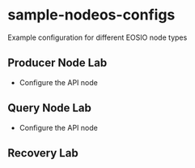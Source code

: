 # sample-nodeos-configs
Example configuration for different EOSIO node types


## Producer Node Lab
- Configure the API node 

## Query Node Lab 
- Configure the API node 

## Recovery Lab



